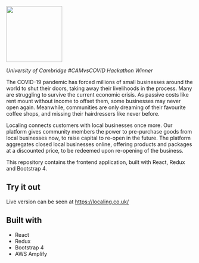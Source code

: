 <img src="https://user-images.githubusercontent.com/1212163/82012421-e5c4a100-9645-11ea-95de-f071f73a285f.png" width="150" />

*University of Cambridge #CAMvsCOVID Hackathon Winner*

The COVID-19 pandemic has forced millions of small businesses around the world to shut their doors, taking away their livelihoods in the process. Many are struggling to survive the current economic crisis. As passive costs like rent mount without income to offset them, some businesses may never open again. 
Meanwhile, communities are only dreaming of their favourite coffee shops, and missing their hairdressers like never before. 

Localing connects customers with local businesses once more. Our platform gives community members the power to pre-purchase goods from local businesses now, to raise capital to re-open in the future. The platform aggregates closed local businesses online, offering products and packages at a discounted price, to be redeemed upon re-opening of the business. 

This repository contains the frontend application, built with React, Redux and Bootstrap 4.

## Try it out
Live version can be seen at https://localing.co.uk/

## Built with
- React
- Redux
- Bootstrap 4
- AWS Amplify
